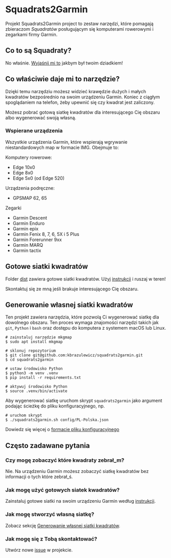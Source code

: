# Squadrats2Garmin
Projekt Squadrats2Garmin project to zestaw narzędzi, które pomagają zbieraczom _Squadratów_ 
posługującym się komputerami rowerowymi i zegarkami firmy Garmin.

## Co to są Squadraty?
No właśnie. [Wyjaśnij mi to](https://squadrats.com/explain) jakbym był twoim dziadkiem!

## Co właściwie daje mi to narzędzie?
Dzięki temu narzędziu możesz widzieć krawędzie dużych i małych kwadratów bezpośrednio na swoim urządzeniu Garmin.
Koniec z ciągłym spoglądaniem na telefon, żeby upewnić się czy kwadrat jest zaliczony.

Możesz pobrać gotową siatkę kwadratów dla interesującego Cię obszaru albo wygenerować swoją własną.

### Wspierane urządzenia
Wszystkie urządzenia Garmin, które wspierają wgrywanie niestandardowych map w formacie IMG. Obejmuje to:

Komputery rowerowe:
- Edge 10x0
- Edge 8x0
- Edge 5x0 (od Edge 520)

Urządzenia podręczne:
- GPSMAP 62, 65

Zegarki
- Garmin Descent
- Garmin Enduro
- Garmin epix
- Garmin Fenix 8, 7, 6, 5X i 5 Plus
- Garmin Forerunner 9xx
- Garmin MARQ
- Garmin tactix

## Gotowe siatki kwadratów
Folder [dist](dist) zawiera gotowe siatki kwadratów. Użyj [instrukcji](dist/README.pl-PL.md) i ruszaj w teren!

Skontaktuj się ze mną jeśli brakuje interesującego Cię obszaru.

## Generowanie własnej siatki kwadratów
Ten projekt zawiera narzędzia, które pozwolą Ci wygenerować siatkę dla dowolnego obszaru. 
Ten proces wymaga znajomości narzędzi takich jak `git`, `Python` i `bash` oraz dostępu do komputera z systemem macOS lub Linux.
```shell
# zainstaluj narzędzie mkgmap
$ sudo apt install mkgmap

# sklonuj repozytorium
$ git clone git@github.com:kbrazulewicz/squadrats2garmin.git
$ cd squadrats2garmin

# ustaw środowisko Python
$ python3 -m venv .venv
$ pip install -r requirements.txt

# aktywuj środowisko Python
$ source .venv/bin/activate
```

Aby wygenerować siatkę uruchom skrypt `squadrats2garmin` jako argument podając ścieżkę do pliku konfiguracyjnego, np.
```shell
# uruchom skrypt
$ ./squadrats2garmin.sh config/PL-Polska.json
```
Dowiedz się więcej o [formacie pliku konfiguracyjnego](config/README.md)

## Często zadawane pytania

### Czy mogę zobaczyć które kwadraty zebrał_m?
Nie. Na urządzeniu Garmin możesz zobaczyć siatkę kwadratów bez informacji o tych które zebrał_ś.

### Jak mogę użyć gotowych siatek kwadratów?
Zainstaluj gotowe siatki na swoim urządzeniu Garmin według [instrukcji](dist/README.pl-PL.md).

### Jak mogę stworzyć własną siatkę?
Zobacz sekcję [Generowanie własnej siatki kwadratów](#generowanie-własnej-siatki-kwadratów).

### Jak mogę się z Tobą skontaktować?
Utwórz nowe [issue](https://github.com/kbrazulewicz/squadrats2garmin/issues) w projekcie.
